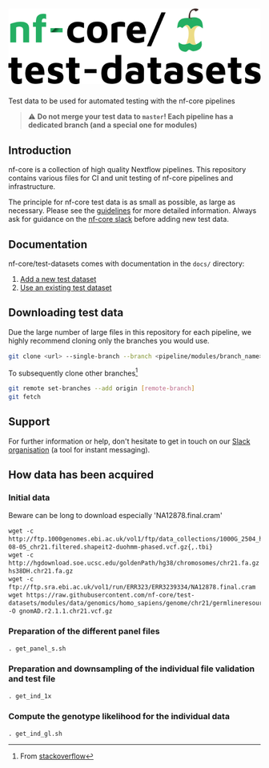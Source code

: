 # ![nfcore/test-datasets](docs/images/test-datasets_logo.png)
Test data to be used for automated testing with the nf-core pipelines

> ⚠️ **Do not merge your test data to `master`! Each pipeline has a dedicated branch (and a special one for modules)**

## Introduction

nf-core is a collection of high quality Nextflow pipelines. This repository contains various files for CI and unit testing of nf-core pipelines and infrastructure.

The principle for nf-core test data is as small as possible, as large as necessary. Please see the [guidelines](https://nf-co.re/docs/contributing/test_data_guidelines) for more detailed information. Always ask for guidance on the [nf-core slack](https://nf-co.re/join) before adding new test data.

## Documentation

nf-core/test-datasets comes with documentation in the `docs/` directory:

01. [Add a new  test dataset](https://github.com/nf-core/test-datasets/blob/master/docs/ADD_NEW_DATA.md)
02. [Use an existing test dataset](https://github.com/nf-core/test-datasets/blob/master/docs/USE_EXISTING_DATA.md)

## Downloading test data

Due the large number of large files in this repository for each pipeline, we highly recommend cloning only the branches you would use.

```bash
git clone <url> --single-branch --branch <pipeline/modules/branch_name>
```

To subsequently clone other branches[^1]

```bash
git remote set-branches --add origin [remote-branch]
git fetch
```

## Support

For further information or help, don't hesitate to get in touch on our [Slack organisation](https://nf-co.re/join/slack) (a tool for instant messaging).

[^1]: From [stackoverflow](https://stackoverflow.com/a/60846265/11502856)

## How data has been acquired
### Initial data
Beware can be long to download especially 'NA12878.final.cram'
```
wget -c http://ftp.1000genomes.ebi.ac.uk/vol1/ftp/data_collections/1000G_2504_high_coverage/working/20201028_3202_phased/CCDG_14151_B01_GRM_WGS_2020-08-05_chr21.filtered.shapeit2-duohmm-phased.vcf.gz{,.tbi}
wget -c http://hgdownload.soe.ucsc.edu/goldenPath/hg38/chromosomes/chr21.fa.gz hs38DH.chr21.fa.gz
wget -c ftp://ftp.sra.ebi.ac.uk/vol1/run/ERR323/ERR3239334/NA12878.final.cram
wget https://raw.githubusercontent.com/nf-core/test-datasets/modules/data/genomics/homo_sapiens/genome/chr21/germlineresources/gnomAD.r2.1.1.vcf.gz -O gnomAD.r2.1.1.chr21.vcf.gz
```

### Preparation of the different panel files
```
. get_panel_s.sh
```

### Preparation and downsampling of the individual file validation and test file
```
. get_ind_1x
```

### Compute the genotype likelihood for the individual data 
```
. get_ind_gl.sh
```
